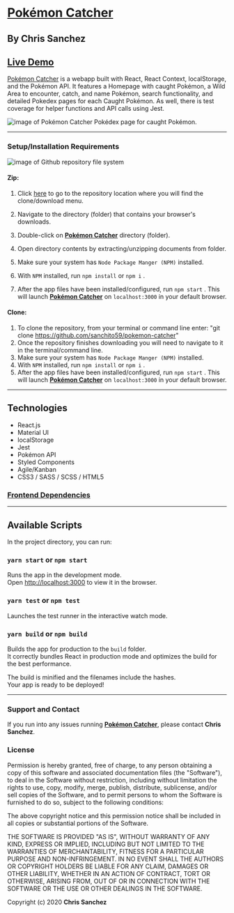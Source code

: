 # [Pokémon Catcher](https://pokemon-catcher.netlify.app/)

## By **Chris Sanchez**

## [Live Demo](https://pokemon-catcher.netlify.app/)

[Pokémon Catcher](https://pokemon-catcher.netlify.app/) is a webapp built with React, React Context, localStorage, and the Pokémon API. It features a Homepage with caught Pokémon, a Wild Area to encounter, catch, and name Pokémon, search functionality, and detailed Pokedex pages for each Caught Pokémon. As well, there is test coverage for helper functions and API calls using Jest.

![image of Pokémon Catcher Pokédex page for caught Pokémon.](https://i.imgur.com/6L9wHXL.png "read")

- - - 

### Setup/Installation Requirements

![image of Github repository file system](https://i.imgur.com/UStodOA.jpg "read")

#### Zip:

1. Click [here](https://github.com/sanchito59/pokemon-catcher) to go to the repository location where you will find the clone/download menu.

 2. Navigate to the directory (folder) that contains your browser's downloads.
 3. Double-click on **[Pokémon Catcher](https://github.com/sanchito59/pokemon-catcher)** directory (folder).
 4. Open directory contents by extracting/unzipping documents from folder.
 3. Make sure your system has `Node Package Manger (NPM)` installed.
 4. With `NPM` installed, run `npm install` or `npm i` .
 5. After the app files have been installed/configured, run `npm start` . This will launch **[Pokémon Catcher](https://pokemon-catcher.netlify.app/)** on `localhost:3000` in your default browser.

#### Clone:

 1. To clone the repository, from your terminal or command line enter: "git clone https://github.com/sanchito59/pokemon-catcher"
 2. Once the repository finishes downloading you will need to navigate to it in the terminal/command line.
 3. Make sure your system has `Node Package Manger (NPM)` installed.
 4. With `NPM` installed, run `npm install` or `npm i` .
 5. After the app files have been installed/configured, run `npm start` . This will launch **[Pokémon Catcher](https://pokemon-catcher.netlify.app/)** on `localhost:3000` in your default browser.

 - - -

## Technologies 

* React.js
* Material UI
* localStorage
* Jest
* Pokémon API
* Styled Components
* Agile/Kanban
* CSS3 / SASS / SCSS / HTML5

### [Frontend Dependencies](https://github.com/sanchito59/pokemon-catcher/blob/master/package.json)

 - - -

## Available Scripts

In the project directory, you can run:

### `yarn start` or `npm start`

Runs the app in the development mode.<br />
Open [http://localhost:3000](http://localhost:3000) to view it in the browser.

### `yarn test` or `npm test`

Launches the test runner in the interactive watch mode. <br />

### `yarn build` or `npm build`

Builds the app for production to the `build` folder.<br />
It correctly bundles React in production mode and optimizes the build for the best performance.

The build is minified and the filenames include the hashes.<br />
Your app is ready to be deployed!

- - - 

### Support and Contact

If you run into any issues running **[Pokémon Catcher](https://pokemon-catcher.netlify.app/)**, please contact **Chris Sanchez**.

### License

Permission is hereby granted, free of charge, to any person obtaining a copy of this software and associated documentation files (the "Software"), to deal in the Software without restriction, including without limitation the rights to use, copy, modify, merge, publish, distribute, sublicense, and/or sell copies of the Software, and to permit persons to whom the Software is furnished to do so, subject to the following conditions:

The above copyright notice and this permission notice shall be included in all copies or substantial portions of the Software.

THE SOFTWARE IS PROVIDED "AS IS", WITHOUT WARRANTY OF ANY KIND, EXPRESS OR IMPLIED, INCLUDING BUT NOT LIMITED TO THE WARRANTIES OF MERCHANTABILITY, FITNESS FOR A PARTICULAR PURPOSE AND NON-INFRINGEMENT. IN NO EVENT SHALL THE AUTHORS OR COPYRIGHT HOLDERS BE LIABLE FOR ANY CLAIM, DAMAGES OR OTHER LIABILITY, WHETHER IN AN ACTION OF CONTRACT, TORT OR OTHERWISE, ARISING FROM, OUT OF OR IN CONNECTION WITH THE SOFTWARE OR THE USE OR OTHER DEALINGS IN THE SOFTWARE.

Copyright (c) 2020 **Chris Sanchez**

